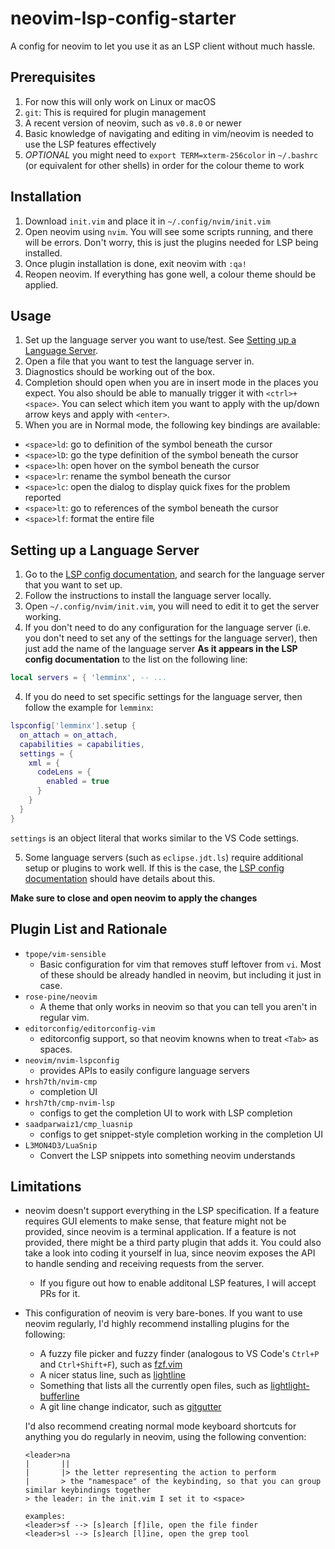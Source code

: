 # neovim-lsp-config-starter
A config for neovim to let you use it as an LSP client without much hassle.

## Prerequisites
1. For now this will only work on Linux or macOS
2. `git`: This is required for plugin management
3. A recent version of neovim, such as `v0.8.0` or newer
4. Basic knowledge of navigating and editing in vim/neovim is needed to use the LSP features effectively
5. *OPTIONAL* you might need to `export TERM=xterm-256color` in `~/.bashrc` (or equivalent for other shells) in order for the colour theme to work

## Installation
1. Download `init.vim` and place it in `~/.config/nvim/init.vim`
2. Open neovim using `nvim`. You will see some scripts running, and there will be errors.
   Don't worry, this is just the plugins needed for LSP being installed.
3. Once plugin installation is done, exit neovim with `:qa!`
4. Reopen neovim. If everything has gone well, a colour theme should be applied.

## Usage
1. Set up the language server you want to use/test. See [Setting up a Language Server](#setting-up-a-language-server).
2. Open a file that you want to test the language server in.
3. Diagnostics should be working out of the box.
4. Completion should open when you are in insert mode in the places you expect.
   You also should be able to manually trigger it with `<ctrl>+<space>`.
   You can select which item you want to apply with the up/down arrow keys and apply with `<enter>`.
5. When you are in Normal mode, the following key bindings are available:
- `<space>ld`: go to definition of the symbol beneath the cursor
- `<space>lD`: go the type definition of the symbol beneath the cursor
- `<space>lh`: open hover on the symbol beneath the cursor
- `<space>lr`: rename the symbol beneath the cursor
- `<space>lc`: open the dialog to display quick fixes for the problem reported
- `<space>lt`: go to references of the symbol beneath the cursor
- `<space>lf`: format the entire file

## Setting up a Language Server
1. Go to the [LSP config documentation](https://github.com/neovim/nvim-lspconfig/blob/master/doc/server_configurations.md),
and search for the language server that you want to set up.
2. Follow the instructions to install the language server locally.
3. Open `~/.config/nvim/init.vim`, you will need to edit it to get the server working.
3. If you don't need to do any configuration for the language server (i.e. you don't need to set any of the settings for the language server),
then just add the name of the language server **As it appears in the LSP config documentation** to the list on the following line:

```lua
local servers = { 'lemminx', -- ...
```

4. If you do need to set specific settings for the language server, then follow the example for `lemminx`:

```lua
lspconfig['lemminx'].setup {
  on_attach = on_attach,
  capabilities = capabilities,
  settings = {
    xml = {
      codeLens = {
        enabled = true
      }
    }
  }
}
```

`settings` is an object literal that works similar to the VS Code settings.

5. Some language servers (such as `eclipse.jdt.ls`) require additional setup or plugins to work well.
If this is the case, the [LSP config documentation](https://github.com/neovim/nvim-lspconfig/blob/master/doc/server_configurations.md)
should have details about this.

**Make sure to close and open neovim to apply the changes**

## Plugin List and Rationale
- `tpope/vim-sensible`
    - Basic configuration for vim that removes stuff leftover from `vi`. Most of these should be already handled in neovim, but including it just in case.
- `rose-pine/neovim`
    - A theme that only works in neovim so that you can tell you aren't in regular vim.
- `editorconfig/editorconfig-vim`
    - editorconfig support, so that neovim knowns when to treat `<Tab>` as spaces.
- `neovim/nvim-lspconfig`
    - provides APIs to easily configure language servers
- `hrsh7th/nvim-cmp`
    - completion UI
- `hrsh7th/cmp-nvim-lsp`
    - configs to get the completion UI to work with LSP completion
- `saadparwaiz1/cmp_luasnip`
    - configs to get snippet-style completion working in the completion UI
- `L3MON4D3/LuaSnip`
    - Convert the LSP snippets into something neovim understands

## Limitations
- neovim doesn't support everything in the LSP specification.
  If a feature requires GUI elements to make sense,
  that feature might not be provided,
  since neovim is a terminal application.
  If a feature is not provided, there might be a third party plugin that adds it.
  You could also take a look into coding it yourself in lua,
  since neovim exposes the API to handle sending and receiving requests from the server.
  - If you figure out how to enable additonal LSP features, I will accept PRs for it.
- This configuration of neovim is very bare-bones.
  If you want to use neovim regularly, I'd highly recommend installing plugins for the following:
  - A fuzzy file picker and fuzzy finder (analogous to VS Code's `Ctrl+P` and `Ctrl+Shift+F`), such as [fzf.vim](https://github.com/junegunn/fzf.vim)
  - A nicer status line, such as [lightline](https://github.com/itchyny/lightline.vim)
  - Something that lists all the currently open files, such as [lightlight-bufferline](https://github.com/mengelbrecht/lightline-bufferline)
  - A git line change indicator, such as [gitgutter](https://github.com/airblade/vim-gitgutter)

  I'd also recommend creating normal mode keyboard shortcuts for anything you do regularly in neovim,
  using the following convention:
  ```
  <leader>na
  |       ||
  |       |> the letter representing the action to perform
  |       > the "namespace" of the keybinding, so that you can group similar keybindings together
  > the leader: in the init.vim I set it to <space>

  examples:
  <leader>sf --> [s]earch [f]ile, open the file finder
  <leader>sl --> [s]earch [l]ine, open the grep tool
  ```
